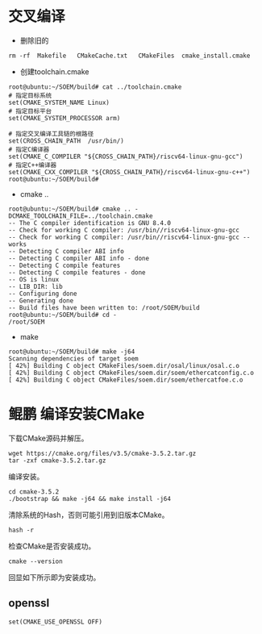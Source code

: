 

# 交叉编译


+ 删除旧的   
```
rm -rf  Makefile   CMakeCache.txt   CMakeFiles  cmake_install.cmake  
```

+ 创建toolchain.cmake     

```
root@ubuntu:~/SOEM/build# cat ../toolchain.cmake 
# 指定目标系统
set(CMAKE_SYSTEM_NAME Linux)
# 指定目标平台
set(CMAKE_SYSTEM_PROCESSOR arm)
 
# 指定交叉编译工具链的根路径
set(CROSS_CHAIN_PATH  /usr/bin/)
# 指定C编译器
set(CMAKE_C_COMPILER "${CROSS_CHAIN_PATH}/riscv64-linux-gnu-gcc")
# 指定C++编译器
set(CMAKE_CXX_COMPILER "${CROSS_CHAIN_PATH}/riscv64-linux-gnu-c++")
root@ubuntu:~/SOEM/build# 
```

+ cmake ..    
 
```
root@ubuntu:~/SOEM/build# cmake .. -DCMAKE_TOOLCHAIN_FILE=../toolchain.cmake
-- The C compiler identification is GNU 8.4.0
-- Check for working C compiler: /usr/bin//riscv64-linux-gnu-gcc
-- Check for working C compiler: /usr/bin//riscv64-linux-gnu-gcc -- works
-- Detecting C compiler ABI info
-- Detecting C compiler ABI info - done
-- Detecting C compile features
-- Detecting C compile features - done
-- OS is linux
-- LIB_DIR: lib
-- Configuring done
-- Generating done
-- Build files have been written to: /root/SOEM/build
root@ubuntu:~/SOEM/build# cd -
/root/SOEM
```

+ make   


```
root@ubuntu:~/SOEM/build# make -j64
Scanning dependencies of target soem
[ 42%] Building C object CMakeFiles/soem.dir/osal/linux/osal.c.o
[ 42%] Building C object CMakeFiles/soem.dir/soem/ethercatconfig.c.o
[ 42%] Building C object CMakeFiles/soem.dir/soem/ethercatfoe.c.o
```


#   鲲鹏 编译安装CMake
下载CMake源码并解压。
```
wget https://cmake.org/files/v3.5/cmake-3.5.2.tar.gz
tar -zxf cmake-3.5.2.tar.gz
```
编译安装。
```
cd cmake-3.5.2
./bootstrap && make -j64 && make install -j64
```
清除系统的Hash，否则可能引用到旧版本CMake。
```
hash -r
```
检查CMake是否安装成功。
```
cmake --version
```
回显如下所示即为安装成功。



## openssl


```
set(CMAKE_USE_OPENSSL OFF)
```
 